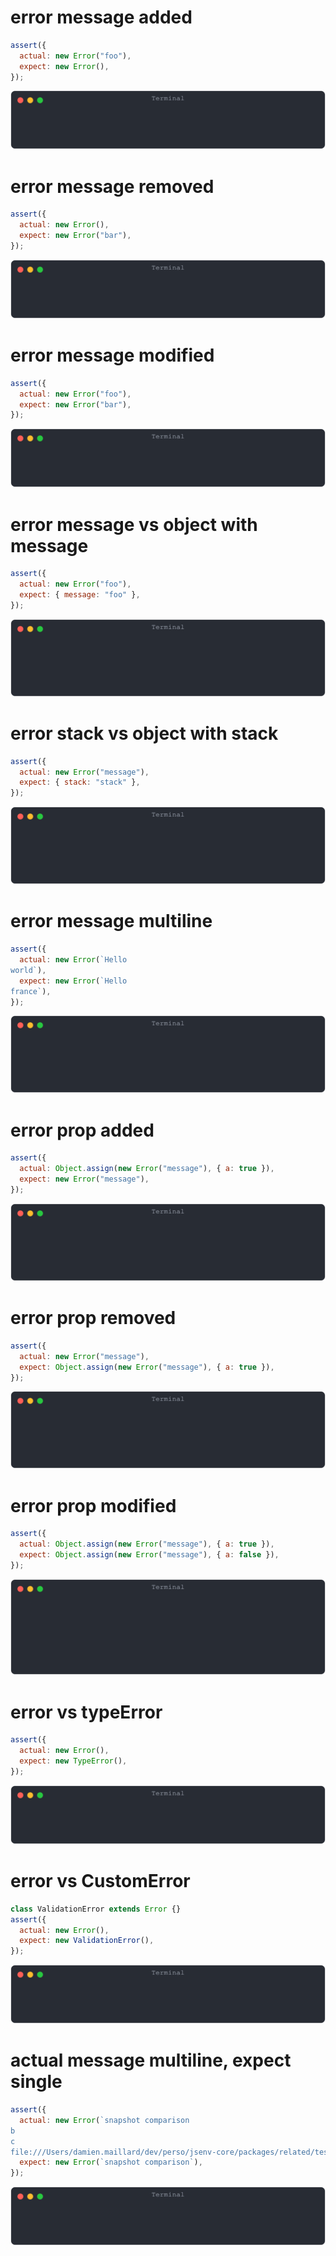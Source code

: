 # error message added

```js
assert({
  actual: new Error("foo"),
  expect: new Error(),
});
```

![img](<./error/error_message_added.svg>)

# error message removed

```js
assert({
  actual: new Error(),
  expect: new Error("bar"),
});
```

![img](<./error/error_message_removed.svg>)

# error message modified

```js
assert({
  actual: new Error("foo"),
  expect: new Error("bar"),
});
```

![img](<./error/error_message_modified.svg>)

# error message vs object with message

```js
assert({
  actual: new Error("foo"),
  expect: { message: "foo" },
});
```

![img](<./error/error_message_vs_object_with_message.svg>)

# error stack vs object with stack

```js
assert({
  actual: new Error("message"),
  expect: { stack: "stack" },
});
```

![img](<./error/error_stack_vs_object_with_stack.svg>)

# error message multiline

```js
assert({
  actual: new Error(`Hello
world`),
  expect: new Error(`Hello
france`),
});
```

![img](<./error/error_message_multiline.svg>)

# error prop added

```js
assert({
  actual: Object.assign(new Error("message"), { a: true }),
  expect: new Error("message"),
});
```

![img](<./error/error_prop_added.svg>)

# error prop removed

```js
assert({
  actual: new Error("message"),
  expect: Object.assign(new Error("message"), { a: true }),
});
```

![img](<./error/error_prop_removed.svg>)

# error prop modified

```js
assert({
  actual: Object.assign(new Error("message"), { a: true }),
  expect: Object.assign(new Error("message"), { a: false }),
});
```

![img](<./error/error_prop_modified.svg>)

# error vs typeError

```js
assert({
  actual: new Error(),
  expect: new TypeError(),
});
```

![img](<./error/error_vs_typeerror.svg>)

# error vs CustomError

```js
class ValidationError extends Error {}
assert({
  actual: new Error(),
  expect: new ValidationError(),
});
```

![img](<./error/error_vs_customerror.svg>)

# actual message multiline, expect single

```js
assert({
  actual: new Error(`snapshot comparison
b
c
file:///Users/damien.maillard/dev/perso/jsenv-core/packages/related/test/tests/test_plan_execution/snapshot_comparison/node_client/my_snapshots/file.txt`),
  expect: new Error(`snapshot comparison`),
});
```

![img](<./error/actual_message_multiline__expect_single.svg>)

